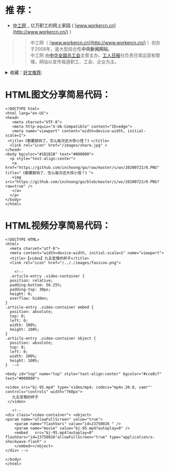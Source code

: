 # 推 荐：

- [中工网](http://www.workercn.cn/) _ 亿万职工的网上家园 ( [www.workercn.cn](http://www.workercn.cn/) ）

>> 中工网（ [www.workercn.cn](http://www.workercn.cn/) ）创办于2008年，是大型综合性**中央新闻网站**。<br>中工网 由[中华全国总工会](http://www.acftu.org/)主管主办，[工人日报](http://media.workercn.cn/sites/media/grrb/)社负责日常运营和管理。网站以宣传报道职工、工会、企业为主。

<details>
    <summary>
    收藏：<a href="https://github.com/inchoong/go/tree/master/s/">好文推荐</a>:
     </summary> 
        1.<a href="https://new.qq.com/omn/20201114/20201114A0F4PC00.html" title="一文帮你读懂2020“微信互联网江湖”创新者大会的视频号干货_腾讯新闻">腾讯新闻</a>:
<a href="https://go.choong.net/s/omn/">一文帮你读懂2020“微信互联网江湖”创新者大会的视频号干货</a>
   <table> 
       <tr> 
             <td><a href="https://youtu.be/watch?v=H8h29gaydeo" title="财经冷眼：深度！恒大要挟广东省政府重组债务，扬言拖249家金融机构和331万人失业垫背，8千亿债务金融核弹要引爆了！（20200925第341期）">20200925第341期</a> </td> 
			 <td><img src="images/cnBeta.png" height="15" width="15" /></td>
             <td><a href="01-jkst.html" title="">表格2</a> &nbsp; </td>
      </tr> 
    </table> 
</details>


# HTML图文分享简易代码：
```
<!DOCTYPE html>
<html lang="en-US">
<head>
   <meta charset="UTF-8">
   <meta http-equiv="X-UA-Compatible" content="IE=edge">
   <meta name="viewport" content="width=device-width, initial-scale=1">
 <title>《都要脱钩了，怎么每次还大惊小怪？》</title>
  <link rel="icon" href="/images/share.jpg" > 
</head>
<body bgcolor="#1B1B1B" text="#000000">
  <p style="text-align:center">
   <a href="https://github.com/inchoong/go/raw/master/s/wx/20200723/0.PNG" title="《都要脱钩了，怎么每次还大惊小怪？》">
   <img src="https://github.com/inchoong/go/blob/master/s/wx/20200723/0.PNG?raw=true" />
   </a>
  </p>
</body>
</html>
```
# HTML视频分享简易代码：
```
<!DOCTYPE HTML>
<html>
  <meta charset="utf-8">
  <meta content="width=device-width, initial-scale=1" name="viewport">
  <title>【video】九五至尊的杯子</title>
  <link rel="icon" href="/.././images/favicon.png">

    <!--
  .article-entry .video-container {
  position: relative;
  padding-bottom: 56.25%;
  padding-top: 30px;
  height: 0;
  overflow: hidden;
}
.article-entry .video-container embed {
  position: absolute;
  top: 0;
  left: 0;
  width: 100%;
  height: 100%;
}
.article-entry .video-container object {
  position: absolute;
  top: 0;
  left: 0;
  width: 100%;
  height: 100%;
}  -->
  
<body id="top" name="top" style="text-align:center" bgcolor="#cce8cf" text="#000000">

<video src="bj-95.mp4" type='video/mp4; codecs="mp4v.20.8, samr"' controls="controls" width="760px">
   九五至尊的杯子
 </video>

   <!-- 
<div class="video-container"> <object>
<param name="allowFullScreen" value="true">
    <param name="flashVars" value="id=23750026 " />
    <param name="movie" value="bj-95.mp4?autoplay=0" />
    <embed   src="bj-95.mp4?autoplay=0" flashVars="id=23750026"allowFullScreen="true" type="application/x-shockwave-flash" >
    </embed></object>
</div> -->
  
</body>
</html>
```
